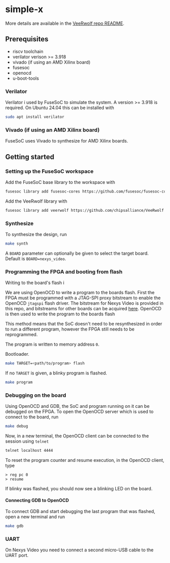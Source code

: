 # simple-x

More details are available in the [VeeRwolf repo README](https://github.com/chipsalliance/VeeRwolf/blob/main/README.md).

## Prerequisites

- riscv toolchain
- verilator verison >= 3.918
- vivado (if using an AMD Xilinx board)
- fusesoc
- openocd
- u-boot-tools

### Verilator

Verilator i used by FuseSoC to simulate the system. A version >= 3.918 is required. On Ubuntu 24.04 this can be installed with
```sh
sudo apt install verilator
```

### Vivado (if using an AMD Xilinx board)

FuseSoC uses Vivado to synthesize for AMD Xilinx boards.


## Getting started

### Setting up the FuseSoC workspace

Add the FuseSoC base library to the workspace with
```sh
fusesoc library add fusesoc-cores https://github.com/fusesoc/fusesoc-cores
```
Add the VeeRwolf library with
```sh
fusesoc library add veerwolf https://github.com/chipsalliance/VeeRwolf
```


### Synthesize

To synthesize the design, run
```sh
make synth
```
A `BOARD` parameter can optionally be given to select the target board. Default is `BOARD=nexys_video`.

### Programming the FPGA and booting from flash

Writing to the board's flash i

We are using OpenOCD to write a program to the boards flash. First the FPGA must be programmed with a JTAG-SPI proxy bitstream to enable the OpenOCD `jtagspi` flash driver. The bitstream for Nexys Video is provided in this repo, and bitstreams for other boards can be acquired [here](https://github.com/quartiq/bscan_spi_bitstreams). OpenOCD is then used to write the program to the boards flash

This method means that the SoC doesn't need to be resynthesized in order to run a different program, however the FPGA still needs to be reprogrammed.

The program is written to memory address `0`.

Bootloader.


```sh
make TARGET=<path/to/program> flash
```
If no `TARGET` is given, a blinky program is flashed.

```sh
make program
```

### Debugging on the board

Using OpenOCD and GDB, the SoC and program running on it can be debugged on the FPGA. To open the OpenOCD server which is used to connect to the board, run
```sh
make debug
```

Now, in a new terminal, the OpenOCD client can be connected to the session using `telnet`
```sh
telnet localhost 4444
```
To reset the program counter and resume execution, in the OpenOCD client, type
```OpenOCD
> reg pc 0
> resume
```
If blinky was flashed, you should now see a blinking LED on the board.

#### Connecting GDB to OpenOCD

To connect GDB and start debugging the last program that was flashed, open a new terminal and run
```sh
make gdb
```

### UART

On Nexys Video you need to connect a second micro-USB cable to the UART port.